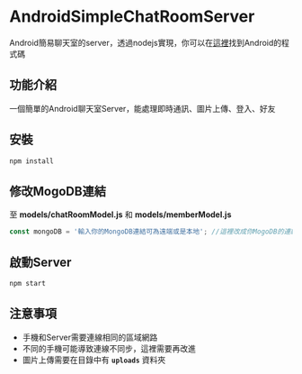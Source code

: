 # AndroidSimpleChatRoomServer
Android簡易聊天室的server，透過nodejs實現，你可以在[這裡](https://github.com/stevensu1423/AndroidSimpleChatRoomApp)找到Android的程式碼

## 功能介紹
一個簡單的Android聊天室Server，能處理即時通訊、圖片上傳、登入、好友

## 安裝
```javascript
npm install
```

## 修改MogoDB連結
至 **models/chatRoomModel.js** 和 **models/memberModel.js**
```javascript
const mongoDB = '輸入你的MongoDB連結可為遠端或是本地'; //這裡改成你MogoDB的連結
```

## 啟動Server
``` javascript
npm start
```

## 注意事項
- 手機和Server需要連線相同的區域網路
- 不同的手機可能導致連線不同步，這裡需要再改進
- 圖片上傳需要在目錄中有 **`uploads`** 資料夾
